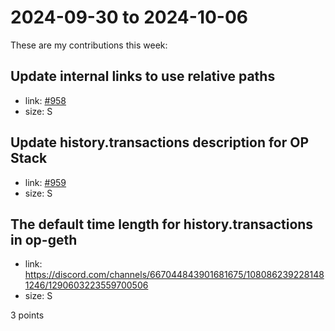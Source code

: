 # 2024-09-30 to 2024-10-06

These are my contributions this week:

## Update internal links to use relative paths

- link: [#958](https://github.com/ethereum-optimism/docs/pull/958)
- size: S

## Update history.transactions description for OP Stack

- link: [#959](https://github.com/ethereum-optimism/docs/pull/959)
- size: S

## The default time length for history.transactions in op-geth

- link: https://discord.com/channels/667044843901681675/1080862392281481246/1290603223559700506
- size: S

3 points
